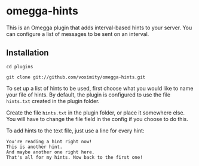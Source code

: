 # omegga-hints

This is an Omegga plugin that adds interval-based hints to your server.
You can configure a list of messages to be sent on an interval.

## Installation

`cd plugins`

`git clone git://github.com/voximity/omegga-hints.git`

To set up a list of hints to be used, first choose what you would like to name your file of hints.
By default, the plugin is configured to use the file `hints.txt` created in the plugin folder.

Create the file `hints.txt` in the plugin folder, or place it somewhere else. You will have to change
the file field in the config if you choose to do this.

To add hints to the text file, just use a line for every hint:

```
You're reading a hint right now!
This is another hint.
And maybe another one right here.
That's all for my hints. Now back to the first one!
```
